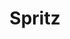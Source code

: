 ---
layout: recette
categories: [recettes]
hidden: true
lang: fr
sitemap: false
title: Spritz
type: sucre
pour: pour 12 biscuits
ingredients: 
  - nom: beurre
    qte: 95
    unite: gr
  - nom: sucre glace
    qte: 35
    unite: gr
  - nom: blancs d'oeufs
    qte: 15
    unite: gr
  - nom: farine T55
    qte: 110
    unite: gr
preconditions:
  - Préchauffer le four à 170°C
  - Le beurre doit être pommade
etapes:
  - label: Préparation
    details:
      - Blanchir le beurre avec le sucre au batteur électrique
      - Incorporer les blancs d'oeufs à l'aide d'une spatule silicone
      - Incorporer la farine à l'aide d'une spatule silicone
      - Détailler les biscuits à l'aide d'une presse à biscuits
cuisson:
  - Cuire 13-15 minutes à 170°C
  - Placer les biscuits sur une grille
  - Laver la plaque entre deux fournées afin qu'elle soit froide
variantes: 
  - label: Tremper dans du chocolat (20 gr de chocolat + 3 gr d'huile de pépins de raisins)
    todo: true
---